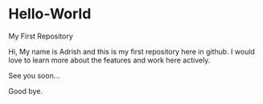 # Hello-World
My First Repository

Hi, My name is Adrish and this is my first repository here in github. I would love to learn more about the features and work here actively.

See you soon...

Good bye.
